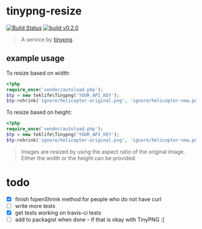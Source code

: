 # tinypng-resize

[![Build Status](https://travis-ci.org/levidurfee/tinypng-resize.svg?branch=master)](https://travis-ci.org/levidurfee/tinypng-resize)
[![build v0.2.0](https://img.shields.io/badge/build-0.2.0-orange.svg)]()

> A service by [tinypng](https://tinypng.com).

## example usage

To resize based on width:

```php
<?php
require_once('vendor/autoload.php');
$tp = new teklife\Tinypng('YOUR_API_KEY');
$tp->shrink('ignore/helicopter-original.png', 'ignore/helicopter-new.png', 150);
```
To resize based on height:

```php
<?php
require_once('vendor/autoload.php');
$tp = new teklife\Tinypng('YOUR_API_KEY');
$tp->shrink('ignore/helicopter-original.png', 'ignore/helicopter-new.png', '', 150);
```
> Images are resized by using the aspect ratio of the original image. Either the width or the height can be provided.

# todo

- [x] finish fopenShrink method for people who do not have curl
- [ ] write more tests
- [x] get tests working on travis-ci tests
- [ ] add to packagist when done - if that is okay with TinyPNG :]
